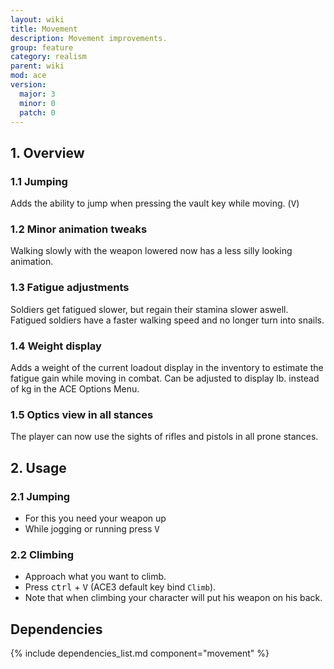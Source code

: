 ```yaml
---
layout: wiki
title: Movement
description: Movement improvements.
group: feature
category: realism
parent: wiki
mod: ace
version:
  major: 3
  minor: 0
  patch: 0
---
```


## 1. Overview

### 1.1 Jumping
Adds the ability to jump when pressing the vault key while moving. (<kbd>V</kbd>)

### 1.2 Minor animation tweaks
Walking slowly with the weapon lowered now has a less silly looking animation.

### 1.3 Fatigue adjustments
Soldiers get fatigued slower, but regain their stamina slower aswell. Fatigued soldiers have a faster walking speed and no longer turn into snails.

### 1.4 Weight display
Adds a weight of the current loadout display in the inventory to estimate the fatigue gain while moving in combat. Can be adjusted to display lb. instead of kg in the ACE Options Menu.

### 1.5 Optics view in all stances
The player can now use the sights of rifles and pistols in all prone stances.


## 2. Usage

### 2.1 Jumping
- For this you need your weapon up
- While jogging or running press <kbd>V</kbd>

### 2.2 Climbing
- Approach what you want to climb.
- Press <kbd>ctrl</kbd> + <kbd>V</kbd> (ACE3 default key bind `Climb`).
- Note that when climbing your character will put his weapon on his back.

## Dependencies

{% include dependencies_list.md component="movement" %}
